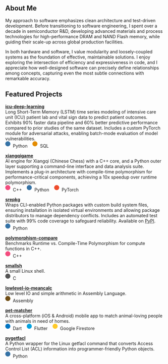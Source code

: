 ## About Me

My approach to software emphasizes clean architecture and test-driven development. Before transitioning to software engineering, I spent over a decade in semiconductor R&D, developing advanced materials and process technologies for high-performance DRAM and NAND Flash memory, while guiding their scale-up across global production facilities.

In both hardware and software, I value modularity and loosely-coupled systems as the foundation of effective, maintainable solutions. I enjoy exploring the intersection of efficiency and expressiveness in code, and I appreciate how well-designed software can precisely define relationships among concepts, capturing even the most subtle connections with remarkable accuracy.


## Featured Projects

[**icu-deep-learning**](https://github.com/duanegoodner/icu-deep-learning)  
Long Short-Term Memory (LSTM) time series modeling of intensive care unit (ICU) patient lab and vital sign data to predict patient outcomes. Exhibits 90% faster data pipeline and 60% better predictive performance compared to prior studies of the same dataset. Includes a custom PyTorch module for adversarial attacks, enabling batch-mode evaluation of model vulnerabilities.  
![Python](https://github.com/duanegoodner/duanegoodner/raw/main/assets/svg/python-dot.svg) Python&nbsp;&nbsp;&nbsp;&nbsp;![SQL](https://github.com/duanegoodner/duanegoodner/raw/main/assets/svg/sql-dot.svg) SQL

[**xiangqigame**](https://github.com/duanegoodner/xiangqigame)  
AI engine for Xiangqi (Chinese Chess) with a C++ core, and a Python outer layer supporting a command-line interface and data analysis suite. Implements a plug-in architecture with compile-time polymorphism for performance-critical components, achieving a 10x speedup over runtime polymorphism.  
![C++](https://github.com/duanegoodner/duanegoodner/raw/main/assets/svg/cpp-dot.svg) C++&nbsp;&nbsp;&nbsp;&nbsp;![Python](https://github.com/duanegoodner/duanegoodner/raw/main/assets/svg/python-dot.svg) Python&nbsp;&nbsp;&nbsp;&nbsp;![PyTorch](https://github.com/duanegoodner/duanegoodner/raw/main/assets/svg/pytorch-dot.svg) PyTorch

[**srepkg**](https://github.com/duanegoodner/srepkg)  
Wraps CLI-enabled Python packages with custom build system files, ensuring installation in isolated virtual environments and allowing package distributors to manage dependency conflicts. Includes an automated test suite with 99% code coverage to safeguard reliability. Available on [PyPI](https://pypi.org/project/srepkg/).    
![Python](https://github.com/duanegoodner/duanegoodner/raw/main/assets/svg/python-dot.svg) Python

[**polymorphism-compare**](https://github.com/duanegoodner/polymorphism-compare)  
Benchmarks Runtime vs. Compile-Time Polymorphism for compute functions in C++.  
![C++](https://github.com/duanegoodner/duanegoodner/raw/main/assets/svg/cpp-dot.svg) C++

[**smallsh**](https://github.com/duanegoodner/smallsh)  
A small Linux shell.  
![C](https://github.com/duanegoodner/duanegoodner/raw/main/assets/svg/c-dot.svg) C

[**lowlevel-io-meancalc**](https://github.com/duanegoodner/lowlevel_io_meancalc)  
Low level IO and simple arithmetic in Assembly Language.  
![Assembly](https://github.com/duanegoodner/duanegoodner/raw/main/assets/svg/assembly-dot.svg) Assembly

[**pet-matcher**](https://github.com/duanegoodner/pet-matcher)  
A cross-platform (iOS & Android) mobile app to match animal-loving people with animals in need of homes.  
![Dart](https://github.com/duanegoodner/duanegoodner/raw/main/assets/svg/dart-dot.svg) Dart&nbsp;&nbsp;&nbsp;&nbsp;![Flutter](https://github.com/duanegoodner/duanegoodner/raw/main/assets/svg/fluorescentblue-dot.svg) Flutter&nbsp;&nbsp;&nbsp;&nbsp;![Firestore](https://github.com/duanegoodner/duanegoodner/raw/main/assets/svg/firestore-dot.svg) Google Firestore

[**pygetfacl**](https://github.com/duanegoodner/pygetfacl)  
A Python wrapper for the Linux getfacl command that converts Access Control List (ACL) information into programmer-friendly Python objects.  
![Python](https://github.com/duanegoodner/duanegoodner/raw/main/assets/svg/python-dot.svg) Python

<!-- [**btrfs-restic**](https://github.com/duanegoodner/btrfs-restic)  
Takes snapshots of BTRFS sub-volumes, then sends snapshotted data to a remote Restic repository. Does not require BTRFS on the remote.  
![Python](https://github.com/duanegoodner/duanegoodner/raw/main/assets/svg/shell-dot.svg) Shell -->


<!-- [**docker-postgres-mimiciii**](https://github.com/duanegoodner/docker-postgres-mimiciii)  
Streamlines the use of a PostgreSQL Medical Information Mart for Intensive Care III (MIMIC-III) in a containerized applicaton.  
![Python](https://github.com/duanegoodner/duanegoodner/raw/main/assets/svg/shell-dot.svg) Shell -->

<!-- ### petsearcher:
### gas-sim-hpc:
### datavis_sat_1992:
### cs340-project-backend:
### nypl_menus:
### stat420-final-project: -->



